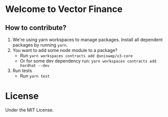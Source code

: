 # Welcome to Vector Finance

## How to contribute?

1. We're using yarn workspaces to manage packages. Install all dependent packages by running `yarn`.
2. You want to add some node module to a package?
    * Run `yarn workspaces contracts add @uniswap/v3-core`
    * Or for some dev dependency run: `yarn workspaces contracts add hardhat --dev`
3. Run tests
    * Run `yarn test`

# License

Under the MIT License.
